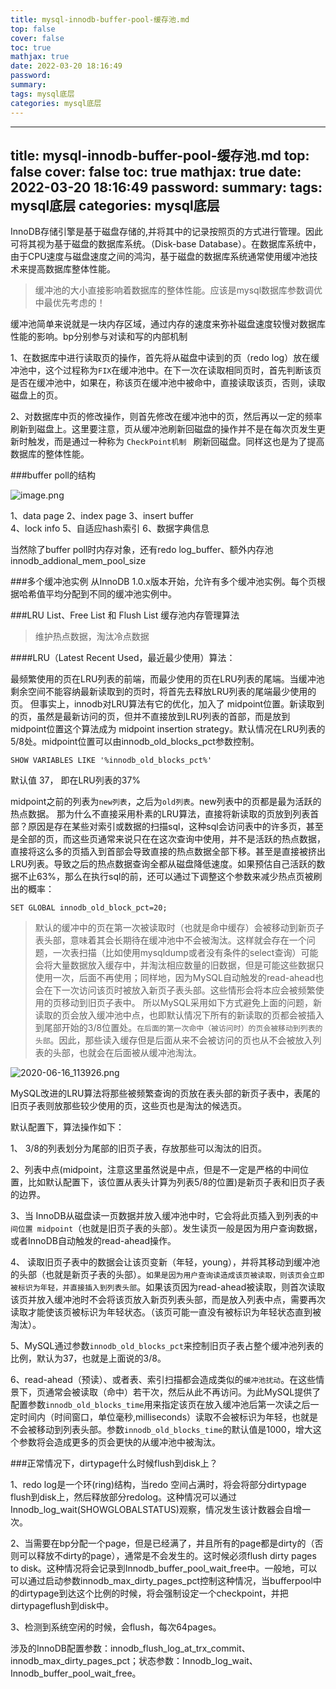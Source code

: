 ```yaml
---
title: mysql-innodb-buffer-pool-缓存池.md
top: false
cover: false
toc: true
mathjax: true
date: 2022-03-20 18:16:49
password:
summary:
tags: mysql底层
categories: mysql底层
---
```

---
title: mysql-innodb-buffer-pool-缓存池.md
top: false
cover: false
toc: true
mathjax: true
date: 2022-03-20 18:16:49
password:
summary:
tags: mysql底层
categories: mysql底层
---
 InnoDB存储引擎是基于磁盘存储的,并将其中的记录按照页的方式进行管理。因此可将其视为基于磁盘的数据库系统。（Disk-base Database）。在数据库系统中，由于CPU速度与磁盘速度之间的鸿沟，基于磁盘的数据库系统通常使用缓冲池技术来提高数据库整体性能。
 
>缓冲池的大小直接影响着数据库的整体性能。应该是mysql数据库参数调优中最优先考虑的！

 缓冲池简单来说就是一块内存区域，通过内存的速度来弥补磁盘速度较慢对数据库性能的影响。bp分别参与对读和写的内部机制

1、在数据库中进行读取页的操作，首先将从磁盘中读到的页（redo log）放在缓冲池中，这个过程称为`FIX`在缓冲池中。在下一次在读取相同页时，首先判断该页是否在缓冲池中，如果在，称该页在缓冲池中被命中，直接读取该页，否则，读取磁盘上的页。

 2、对数据库中页的修改操作，则首先修改在缓冲池中的页，然后再以一定的频率刷新到磁盘上。这里要注意，页从缓冲池刷新回磁盘的操作并不是在每次页发生更新时触发，而是通过一种称为 `CheckPoint机制 ` 刷新回磁盘。同样这也是为了提高数据库的整体性能。






###buffer poll的结构

![image.png](https://upload-images.jianshu.io/upload_images/13965490-bfaf362df9e439b5.png?imageMogr2/auto-orient/strip%7CimageView2/2/w/1240)


1、data page
2、index page
3、insert buffer  
4、lock info
5、自适应hash索引
6、数据字典信息

当然除了buffer poll时内存对象，还有redo log_buffer、额外内存池innodb_addional_mem_pool_size


###多个缓冲池实例
 从InnoDB 1.0.x版本开始，允许有多个缓冲池实例。每个页根据哈希值平均分配到不同的缓冲池实例中。



###LRU List、Free List 和 Flush List 缓存池内存管理算法

>维护热点数据，淘汰冷点数据

####LRU（Latest Recent Used，最近最少使用）算法：

最频繁使用的页在LRU列表的前端，而最少使用的页在LRU列表的尾端。当缓冲池剩余空间不能容纳最新读取到的页时，将首先去释放LRU列表的尾端最少使用的页。
但事实上，innodb对LRU算法有它的优化，加入了 midpoint位置。新读取到的页，虽然是最新访问的页，但并不直接放到LRU列表的首部，而是放到midpoint位置这个算法成为 midpoint insertion strategy。默认情况在LRU列表的5/8处。midpoint位置可以由innodb_old_blocks_pct参数控制。
~~~
SHOW VARIABLES LIKE '%innodb_old_blocks_pct%'
~~~
默认值 37， 即在LRU列表的37%

midpoint之前的列表为`new列表`，之后为`old列表`。new列表中的页都是最为活跃的热点数据。
那为什么不直接采用朴素的LRU算法，直接将新读取的页放到列表首部？原因是存在某些对索引或数据的扫描sql，这种sql会访问表中的许多页，甚至是全部的页，而这些页通常来说只在在这次查询中使用，并不是活跃的热点数据，直接将这么多的页插入到首部会导致直接的热点数据全部下移。甚至是直接被挤出LRU列表。导致之后的热点数据查询全都从磁盘降低速度。如果预估自己活跃的数据不止63%，那么在执行sql的前，还可以通过下调整这个参数来减少热点页被刷出的概率：
~~~
SET GLOBAL innodb_old_block_pct=20;
~~~
>默认的缓冲中的页在第一次被读取时（也就是命中缓存）会被移动到新页子表头部，意味着其会长期待在缓冲池中不会被淘汰。这样就会存在一个问题，一次表扫描（比如使用mysqldump或者没有条件的select查询）可能会将大量数据放入缓存中，并淘汰相应数量的旧数据，但是可能这些数据只使用一次，后面不再使用；同样地，因为MySQL自动触发的read-ahead也会在下一次访问该页时被放入新页子表头部。这些情形会将本应会被频繁使用的页移动到旧页子表中。
所以MySQL采用如下方式避免上面的问题，新读取的页会放入缓冲池中点，也即默认情况下所有的新读取的页都会被插入到尾部开始的3/8位置处。`在后面的第一次命中（被访问时）的页会被移动到列表的头部`。因此，那些读入缓存但是后面从来不会被访问的页也从不会被放入列表的头部，也就会在后面被从缓冲池淘汰。



      


![2020-06-16_113926.png](https://upload-images.jianshu.io/upload_images/13965490-57597c3d72895ea5.png?imageMogr2/auto-orient/strip%7CimageView2/2/w/1240)





MySQL改进的LRU算法将那些被频繁查询的页放在表头部的新页子表中，表尾的旧页子表则放那些较少使用的页，这些页也是淘汰的候选页。

默认配置下，算法操作如下：

1、 3/8的列表划分为尾部的旧页子表，存放那些可以淘汰的旧页。

2、列表中点(midpoint，注意这里虽然说是中点，但是不一定是严格的中间位置，比如默认配置下，该位置从表头计算为列表5/8的位置)是新页子表和旧页子表的边界。

3、当 InnoDB从磁盘读一页数据并放入缓冲池中时，它会将此页插入到列表的`中间位置 midpoint`（也就是旧页子表的头部）。发生读页一般是因为用户查询数据，或者InnoDB自动触发的read-ahead操作。

4、   读取旧页子表中的数据会让该页变新（年轻，young），并将其移动到缓冲池的头部（也就是新页子表的头部）。`如果是因为用户查询读造成该页被读取，则该页会立即被标识为年轻，并直接插入到列表头部`。如果该页因为read-ahead被读取，则首次读取该页并放入缓冲池时不会将该页放入新页列表头部，而是放入列表中点，需要再次读取才能使该页被标识为年轻状态。（该页可能一直没有被标识为年轻状态直到被淘汰）。

5、MySQL通过参数`innodb_old_blocks_pct`来控制旧页子表占整个缓冲池列表的比例，默认为37，也就是上面说的3/8。


6、read-ahead（预读）、或者表、索引扫描都会造成类似的`缓冲池扰动`。在这些情景下，页通常会被读取（命中）若干次，然后从此不再访问。为此MySQL提供了配置参数`innodb_old_blocks_time`用来指定该页在放入缓冲池后第一次读之后一定时间内（时间窗口，单位毫秒,milliseconds）读取不会被标识为年轻，也就是不会被移动到列表头部。参数`innodb_old_blocks_time`的默认值是1000，增大这个参数将会造成更多的页会更快的从缓冲池中被淘汰。



###正常情况下，dirtypage什么时候flush到disk上？

1、redo log是一个环(ring)结构，当redo 空间占满时，将会将部分dirtypage flush到disk上，然后释放部分redolog。这种情况可以通过Innodb_log_wait(SHOWGLOBALSTATUS)观察，情况发生该计数器会自增一次。

2、当需要在bp分配一个page，但是已经满了，并且所有的page都是dirty的（否则可以释放不dirty的page），通常是不会发生的。这时候必须flush dirty pages to disk。这种情况将会记录到Innodb_buffer_pool_wait_free中。一般地，可以可以通过启动参数innodb_max_dirty_pages_pct控制这种情况，当bufferpool中的dirtypage到达这个比例的时候，将会强制设定一个checkpoint，并把dirtypageflush到disk中。

3、检测到系统空闲的时候，会flush，每次64pages。

涉及的InnoDB配置参数：innodb_flush_log_at_trx_commit、innodb_max_dirty_pages_pct；状态参数：Innodb_log_wait、Innodb_buffer_pool_wait_free。

